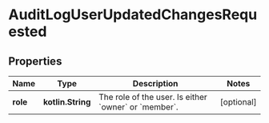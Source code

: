 
# AuditLogUserUpdatedChangesRequested

## Properties
| Name | Type | Description | Notes |
| ------------ | ------------- | ------------- | ------------- |
| **role** | **kotlin.String** | The role of the user. Is either &#x60;owner&#x60; or &#x60;member&#x60;. |  [optional] |



